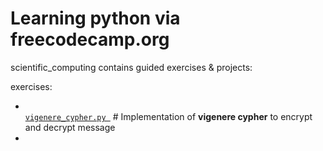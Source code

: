 # Learning python via freecodecamp.org


scientific_computing contains guided exercises & projects:

exercises:
  - [<code> vigenere_cypher.py </code>](scientific_computer/vigenere_cipher.py) # Implementation of **vigenere cypher** to encrypt and decrypt message
  - 
